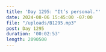 ```yaml
---
title: 'Day 1295: "It’s personal."'
date: 2024-08-06 15:45:00 -07:00
file: "/uploads/B1295.mp3"
post: Day 1295
duration: '00:02:53'
length: 2090500
---
```


